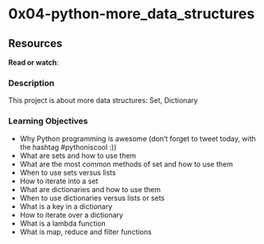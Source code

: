 # 0x04-python-more_data_structures

## Resources

**Read or watch**:

### Description

This project is about more data structures: Set, Dictionary

### Learning Objectives

- Why Python programming is awesome (don’t forget to tweet today, with the hashtag #pythoniscool :))
- What are sets and how to use them
- What are the most common methods of set and how to use them
- When to use sets versus lists
- How to iterate into a set
- What are dictionaries and how to use them
- When to use dictionaries versus lists or sets
- What is a key in a dictionary
- How to iterate over a dictionary
- What is a lambda function
- What is map, reduce and filter functions
